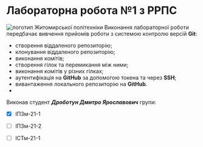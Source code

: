 # Лабораторна робота №1 з РРПС
![логотип Житомирської політехніки](https://media.ztu.edu.ua/wp-content/uploads/2020/02/Group-6-1-1536x465.png)
Виконання лабораторної роботи передбачає вивчення прийомів роботи з системою контролю версій **Git**:
+ створення віддаленого репозиторію;
+ клонування віддаленого репозиторію;
+ виконання комітів;
+ створення гілок та перемикання між ними;
+ виконання комітів у різних гілках;
+ аутентифікація на **GitHub** за допомогою токена та через **SSH**;
+ вивантаження локального репозиторію на **GitHub**.
+
Виконав студент ***Дроботун Дмитро Ярославович*** групи:
- [x] ІПЗм-21-1
- [ ] ІПЗм-21-2
- [ ] ІСТм-21-1


